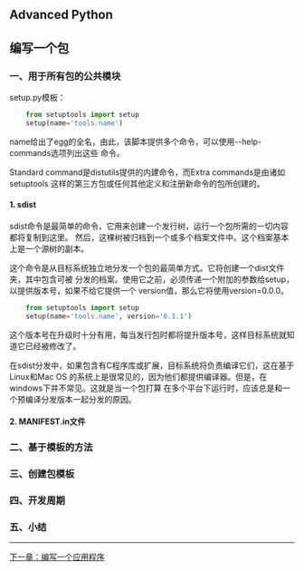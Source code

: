 ## Advanced Python

## 编写一个包

### 一、用于所有包的公共模块

setup.py模板：

```python
	from setuptools import setup
	setup(name='tools.name')
```

name给出了egg的全名，由此，该脚本提供多个命令，可以使用--help-commands选项列出这些
命令。

Standard command是distutils提供的内建命令，而Extra commands是由诸如setuptools
这样的第三方包或任何其他定义和注册新命令的包所创建的。

#### 1. sdist

sdist命令是最简单的命令，它用来创建一个发行树，运行一个包所需的一切内容都将复制到这里。
然后，这棵树被归档到一个或多个档案文件中。这个档案基本上是一个源树的副本。

这个命令是从目标系统独立地分发一个包的最简单方式。它将创建一个dist文件夹，其中包含可被
分发的档案。使用它之前，必须传递一个附加的参数给setup，以提供版本号，如果不给它提供一个
version值，那么它将使用version=0.0.0。

```python
	from setuptools import setup
	setup(name='tools.name', version='0.1.1')
```

这个版本号在升级时十分有用，每当发行包时都将提升版本号，这样目标系统就知道它已经被修改了。

在sdist分发中，如果包含有C程序库或扩展，目标系统将负责编译它们，这在基于Linux和Mac OS
的系统上是很常见的，因为他们都提供编译器。但是，在windows下并不常见。这就是当一个包打算
在多个平台下运行时，应该总是和一个预编译分发版本一起分发的原因。



#### 2. MANIFEST.in文件

### 二、基于模板的方法

### 三、创建包模板

### 四、开发周期

### 五、小结

<hr>

[下一章：编写一个应用程序](./AdvancedPython-05.md)